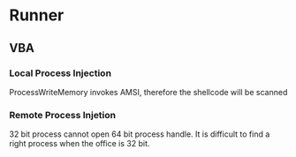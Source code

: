 # Runner

## VBA
### Local Process Injection
ProcessWriteMemory invokes AMSI, therefore the shellcode will be scanned

### Remote Process Injetion
32 bit process cannot open 64 bit process handle. 
It is difficult to find a right process when the office is 32 bit. 